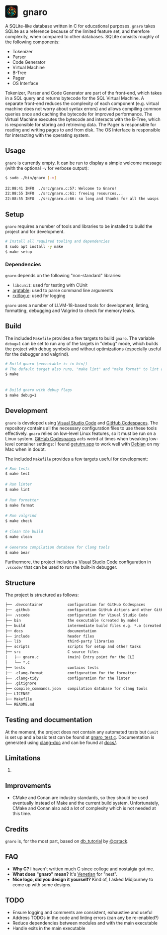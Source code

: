 # <img src="./docs/gnaro.png" style="width:40px;padding-right:10px;margin-bottom:-8px;"> gnaro
A SQLite-like database written in C for educational purposes. `gnaro` takes SQLite as a reference because of the limited feature set, and therefore complexity, when compared to other databases. SQLite consists roughly of the following components:

- Tokenizer
- Parser
- Code Generator
- Virtual Machine
- B-Tree
- Pager
- OS Interface

Tokenizer, Parser and Code Generator are part of the front-end, which takes in a SQL query and returns bytecode for the SQL Virtual Machine. A separate front-end reduces the complexity of each component (e.g. virtual machine does not worry about syntax errors) and allows compiling common queries once and caching the bytecode for improved performance. The Virtual Machine executes the bytecode and interacts with the B-Tree, which is responsible for storing and retrieving data. The Pager is responsible for reading and writing pages to and from disk. The OS Interface is responsible for interacting with the operating system.

## Usage

`gnaro` is currently empty. It can be run to display a simple welcome message (with the optional `-v` for verbose output):

```bash
$ sudo ./bin/gnaro [-v]

22:08:41 INFO  ./src/gnaro.c:57: Welcome to Gnaro!
22:08:55 INFO  ./src/gnaro.c:61: freeing resources...
22:08:55 INFO  ./src/gnaro.c:66: so long and thanks for all the wasps
```

## Setup

`gnaro` requires a number of tools and libraries to be installed to build the project and for development.

```bash
# Install all required tooling and dependencies
$ sudo apt install -y make
$ make setup
```

### Dependencies

`gnaro` depends on the following "non-standard" libraries:

- `libcuni1`: used for testing with CUnit
- [argtable](http://argtable.org/): used to parse command line arguments
- [rxi/log.c](https://github.com/rxi/log.c): used for logging

`gnaro` uses a number of LLVM-18-based tools for development, linting, formatting, debugging and Valgrind to check for memory leaks.

## Build

The included `Makefile` provides a few targets to build `gnaro`.
The variable `debug=1` can be set to run any of the targets in "debug" mode, which builds the project with debug symbols and without optimizations (especially useful for the debugger and valgrind).

```bash
# Build gnaro (executable is in bin/)
# The default target also runs, "make lint" and "make format" to lint and format the code
$ make


# Build gnaro with debug flags
$ make debug=1
```

## Development
`gnaro` is developed using [Visual Studio Code](https://code.visualstudio.com/) and [GitHub Codespaces](https://github.com/codespaces). The repository contains all the necessary configuration files to use these tools effectively.
`gnaro` relies on low-level Linux features, so it must be run on a Linux system. [GitHub Codespaces](https://github.com/codespaces) acts weird at times when tweaking low-level container settings: I found [getutm.app](https://getutm.app) to work well with [Debian](http://debian.org) on my Mac when in doubt.

The included `Makefile` provides a few targets useful for development:

```bash
# Run tests
$ make test

# Run linter
$ make lint

# Run formatter
$ make format

# Run valgrind
$ make check

# Clean the build
$ make clean

# Generate compilation database for Clang tools
$ make bear
```

Furthermore, the project includes a [Visual Studio Code](https://code.visualstudio.com/) configuration in `.vscode/` that can be used to run the built-in debugger.

## Structure

The project is structured as follows:

```txt
├── .devcontainer           configuration for GitHub Codespaces
├── .github                 configuration GitHub Actions and other GitHub features
├── .vscode                 configuration for Visual Studio Code
├── bin                     the executable (created by make)
├── build                   intermediate build files e.g. *.o (created by make)
├── docs                    documentation
├── include                 header files
├── lib                     third-party libraries
├── scripts                 scripts for setup and other tasks
├── src                     C source files
│   ├── gnaro.c             (main) Entry point for the CLI
│   └── *.c
├── tests                   contains tests
├── .clang-format           configuration for the formatter
├── .clang-tidy             configuration for the linter
├── .gitignore
├── compile_commands.json   compilation database for clang tools
├── LICENSE
├── Makefile
└── README.md
```

## Testing and documentation

At the moment, the project does not contain any automated tests but `Cunit` is set up and a basic test can be found at [gnaro_test.c](tests/gnaro_test.c). Documentation is generated using [clang-doc](https://clang.llvm.org/extra/clang-doc.html) and can be found at [docs/](docs/).

## Limitations

1.

## Improvements

- CMake and Conan are industry standards, so they should be used eventually instead of Make and the current build system. Unfortunately, CMake and Conan also add a lot of complexity which is not needed at this time.

## Credits

`gnaro` is, for the most part, based on [db_tutorial](https://cstack.github.io/db_tutorial/) by [@cstack](https://github.com/cstack).

## FAQ

- **Why C?** I haven't written much C since college and nostalgia got me.
- **What does "gnaro" mean?** It's [Venetian](https://vec.wikipedia.org/wiki/Gnaro) for "nest".
- **Nice logo, did you design it yourself?** Kind of, I asked Midjourney to come up with some designs.

## TODO

- Ensure logging and comments are consistent, exhaustive and useful
- Address TODOs in the code and linting errors (can any be re-enabled?)
- Reduce dependencies between modules and with the main executable
- Handle exits in the main executable
